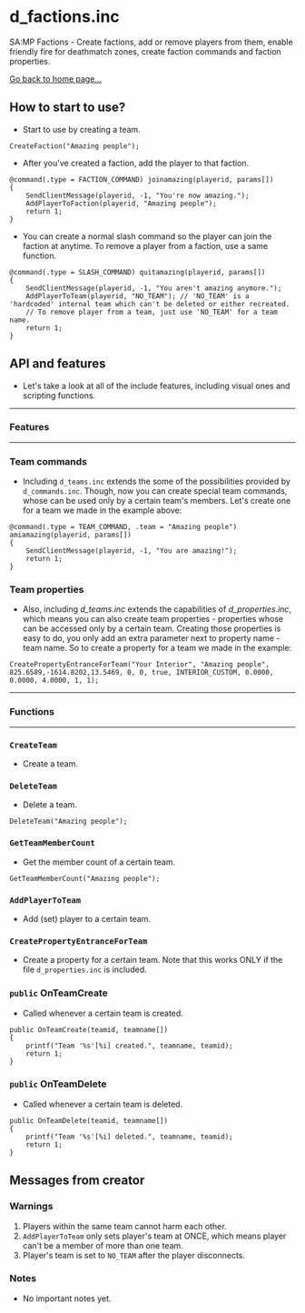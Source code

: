 # d_factions.inc
SA:MP Factions - Create factions, add or remove players from them, enable friendly fire for deathmatch zones, create faction commands and faction properties.

[Go back to home page...](README.md)
## How to start to use?
- Start to use by creating a team.
```pawn
CreateFaction("Amazing people");
```
- After you've created a faction, add the player to that faction.

```pawn
@command(.type = FACTION_COMMAND) joinamazing(playerid, params[])
{
    SendClientMessage(playerid, -1, "You're now amazing.");
    AddPlayerToFaction(playerid, "Amazing people");
    return 1;
}
```
- You can create a normal slash command so the player can join the faction at anytime. To remove a player from a faction, use a same function.

```pawn
@command(.type = SLASH_COMMAND) quitamazing(playerid, params[])
{
    SendClientMessage(playerid, -1, "You aren't amazing anymore.");
    AddPlayerToTeam(playerid, "NO_TEAM"); // 'NO_TEAM' is a 'hardcoded' internal team which can't be deleted or either recreated.
    // To remove player from a team, just use 'NO_TEAM' for a team name.
    return 1;
}
```
## API and features
- Let's take a look at all of the include features, including visual ones and scripting functions.
---------------------------------
### Features
---------------------------------
### Team commands
- Including `d_teams.inc` extends the some of the possibilities provided by `d_commands.inc`. Though, now you can create special team commands, whose can be used only by a certain team's members. Let's create one for a team we made in the example above:

```pawn
@command(.type = TEAM_COMMAND, .team = "Amazing people") amiamazing(playerid, params[])
{
    SendClientMessage(playerid, -1, "You are amazing!");
    return 1;
}
```
### Team properties
- Also, including *d_teams.inc* extends the capabilities of *d_properties.inc*, which means you can also create team properties - properties whose can be accessed only by a certain team. Creating those properties is easy to do, you only add an extra parameter next to property name - team name. So to create a property for a team we made in the example:

```pawn
CreatePropertyEntranceForTeam("Your Interior", "Amazing people", 825.6589,-1614.8202,13.5469, 0, 0, true, INTERIOR_CUSTOM, 0.0000, 0.0000, 4.0000, 1, 1);
```
---------------------------------
### Functions
---------------------------------
### `CreateTeam`
- Create a team.

### `DeleteTeam`
- Delete a team.

```pawn
DeleteTeam("Amazing people");
```

### `GetTeamMemberCount`
- Get the member count of a certain team.
```pawn
GetTeamMemberCount("Amazing people");
```

### `AddPlayerToTeam`
- Add (set) player to a certain team.

### `CreatePropertyEntranceForTeam`
- Create a property for a certain team. Note that this works ONLY if the file `d_properties.inc` is included.

### `public` OnTeamCreate
- Called whenever a certain team is created.

```pawn
public OnTeamCreate(teamid, teamname[])
{
    printf("Team '%s'[%i] created.", teamname, teamid);
    return 1;
}
```
### `public` OnTeamDelete
- Called whenever a certain team is deleted.

```pawn
public OnTeamDelete(teamid, teamname[])
{
    printf("Team '%s'[%i] deleted.", teamname, teamid);
    return 1;
}
```
## Messages from creator
### Warnings
1. Players within the same team cannot harm each other.
2. `AddPlayerToTeam` only sets player's team at ONCE, which means player can't be a member of more than one team.
3. Player's team is set to `NO_TEAM` after the player disconnects.
### Notes
- No important notes yet.
